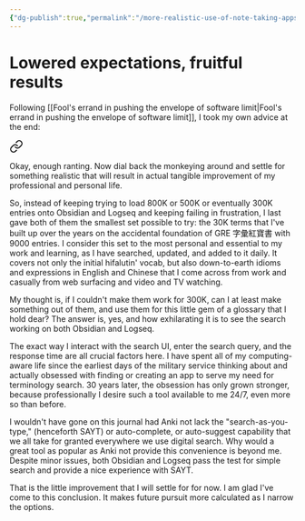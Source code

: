 ```yaml
---
{"dg-publish":true,"permalink":"/more-realistic-use-of-note-taking-apps-as-a-glossary-terminology-management-and-lookup-tool/","noteIcon":"2"}
---
```


# Lowered expectations, fruitful results

Following [[Fool's errand in pushing the envelope of software limit\|Fool's errand in pushing the envelope of software limit]], I took my own advice at the end: 
<div class="transclusion internal-embed is-loaded"><a class="markdown-embed-link" href="/fool-s-errand-in-pushing-the-envelope-of-software-limit/#74ed44" aria-label="Open link"><svg xmlns="http://www.w3.org/2000/svg" width="24" height="24" viewBox="0 0 24 24" fill="none" stroke="currentColor" stroke-width="2" stroke-linecap="round" stroke-linejoin="round" class="svg-icon lucide-link"><path d="M10 13a5 5 0 0 0 7.54.54l3-3a5 5 0 0 0-7.07-7.07l-1.72 1.71"></path><path d="M14 11a5 5 0 0 0-7.54-.54l-3 3a5 5 0 0 0 7.07 7.07l1.71-1.71"></path></svg></a><div class="markdown-embed">



Okay, enough ranting. Now dial back the monkeying around and settle for something realistic that will result in actual tangible improvement of my professional and personal life. 

</div></div>

So, instead of keeping trying to load 800K or 500K or eventually 300K entries onto Obsidian and Logseq and keeping failing in frustration, I last gave both of them the smallest set possible to try: the 30K terms that I've built up over the years on the accidental foundation of GRE 字彙紅寶書 with 9000 entries. I consider this set to the most personal and essential to my work and learning, as I have searched, updated, and added to it daily. It covers not only the initial hifalutin' vocab, but also down-to-earth idioms and expressions in English and Chinese that I come across from work and casually from web surfacing and video and TV watching.

My thought is, if I couldn't make them work for 300K, can I at least make something out of them, and use them for this little gem of a glossary that I hold dear? The answer is, yes, and how exhilarating it is to see the search working on both Obsidian and Logseq. 

The exact way I interact with the search UI, enter the search query, and the response time are all crucial factors here. I have spent all of my computing-aware life since the earliest days of the military service thinking about and actually obsessed with finding or creating an app to serve my need for terminology search. 30 years later, the obsession has only grown stronger, because professionally I desire such a tool available to me 24/7, even more so than before. 

I wouldn't have gone on this journal had Anki not lack the "search-as-you-type," (henceforth SAYT) or auto-complete, or auto-suggest capability that we all take for granted everywhere we use digital search. Why would a great tool as popular as Anki not provide this convenience is beyond me. Despite minor issues, both Obsidian and Logseq pass the test for simple search and provide a nice experience with SAYT.

That is the little improvement that I will settle for for now. I am glad I've come to this conclusion. It makes future pursuit more calculated as I narrow the options.